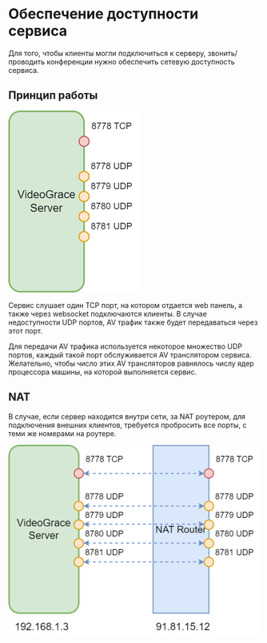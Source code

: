 ﻿# Обеспечение доступности сервиса
Для того, чтобы клиенты могли подключиться к серверу, звонить/проводить конференции нужно обеспечить 
сетевую доступность сервиса.

## Принцип работы
<img src="../../img/vg_network1.png">

Сервис слушает один TCP порт, на котором отдается web панель, а также через websocket подключаются клиенты.
В случае недоступности UDP портов, AV трафик также будет передаваться через этот порт.

Для передачи AV трафика используется некоторое множество UDP портов, каждый такой порт обслуживается AV транслятором сервиса.
Желательно, чтобы число этих AV трансляторов равнялось числу ядер процессора машины, на которой выполняется сервис.

## NAT
В случае, если сервер находится внутри сети, за NAT роутером, для подключения внешних клиентов, требуется
пробросить все порты, с теми же номерами на роутере.

<img src="../../img/vg_network2.png">